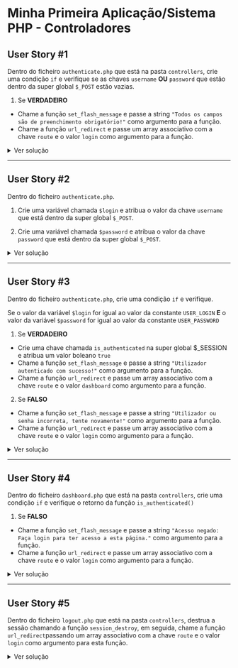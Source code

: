 Minha Primeira Aplicação/Sistema PHP - Controladores
==============================

## User Story #1
Dentro do ficheiro `authenticate.php` que está na pasta `controllers`, crie uma condição `if` e verifique
se as chaves `username` **OU** `password` que estão dentro da super global `$_POST` estão vazias.

1. Se **VERDADEIRO**
- Chame a função `set_flash_message` e passe a string `"Todos os campos são de preenchimento obrigatório!"` como argumento para a função.
- Chame a função `url_redirect` e passe um array associativo com a chave `route` e o valor `login` como argumento para a função.

<details>
    <summary>Ver solução</summary>

<span style="color: #ef5350; font-size: 0.9rem">*Digite o código abaixo linha a linha para praticar*</span>

Solução
```php
<?php

/**
 * Na condição abaixo testamos se as chaves da super global $_POST estão
 * vazios.
 * 
 * se VERDADEIRO, então criamos umas mensagem com a função "set_flash_message"
 * para ser mostrada na página de login logo após o redirecionamento
 * com a função "url_redirect".
 * 
 * Nota: a mensagem só ficará disponível por 1 segundo, depois disso após refrescar a
 * página a mensagem irá sumir.
 * 
 * Nota: Para saber o que cada umas das funções abaixo faz, veja os comentários 
 * que estão dentro do ficheiro 'functions/url.php' e 'functions/message.php'
 */
if (empty($_POST['username']) || empty($_POST['password'])) {
    /* Disparamos uma mensagem com a indicação abaixo */
    set_flash_message("Todos os campos são de preenchimento obrigatório!");
    
    /* Redirecionamos o utilizador para a página de login */
    url_redirect(['route' => 'login']);
}
```

</details>

---

## User Story #2
Dentro do ficheiro `authenticate.php`.

1. Crie uma variável chamada `$login` e atribua o valor da chave `username` que está dentro da super global `$_POST`.

2. Crie uma variável chamada `$password` e atribua o valor da chave `password` que está dentro da super global `$_POST`.

<details>
    <summary>Ver solução</summary>

<span style="color: #ef5350; font-size: 0.9rem">*Digite o código abaixo linha a linha para praticar*</span>

Solução
```php
/* Iremos buscar as chaves 'username' e 'password' que estão dentro da super global $_POST */
/* Iremos atribuir o valor da chave 'username' para a variável $login */
$login = $_POST['username'];

/* Iremos atribuir o valor da chave 'password' para a variável $password */
$password = $_POST['password'];
```

</details>

---

## User Story #3
Dentro do ficheiro `authenticate.php`, crie uma condição `if` e verifique.

Se o valor da variável `$login` for igual ao valor da constante `USER_LOGIN` **E** o valor da variável `$password` for igual ao valor da constante `USER_PASSWORD`


1. Se **VERDADEIRO**
- Crie uma chave chamada `is_authenticated` na super global $_SESSION e atribua um valor boleano `true`
- Chame a função `set_flash_message` e passe a string `"Utilizador autenticado com sucesso!"` como argumento para a função.
- Chame a função `url_redirect` e passe um array associativo com a chave `route` e o valor `dashboard` como argumento para a função.
2. Se **FALSO**
- Chame a função `set_flash_message` e passe a string `"Utilizador ou senha incorreta, tente novamente!"` como argumento para a função.
- Chame a função `url_redirect` e passe um array associativo com a chave `route` e o valor `login` como argumento para a função.

<details>
    <summary>Ver solução</summary>

<span style="color: #ef5350; font-size: 0.9rem">*Digite o código abaixo linha a linha para praticar*</span>

Solução
```php
/**
 * Na condição abaixo testamos se o valor das variáveis $login e $password são iguais
 * aos valores das constantes USER_LOGIN e USER_PASSWORD que que foram criadas no ficheiro config.php
 * 
 * se VERDADEIRO, então criamos uma chave chamada 'is_authenticated' dentro da super global 
 * $_SESSION e guardamos um valor boleano (true).
 * 
 * Logo a seguir, redirecionamos o utilizador para a página dashboard.
 */
if ($login == USER_LOGIN && $password == USER_PASSWORD) {
    /* Criamos uma chave chamda 'is_authenticated' na super global $_SESSION e guardamos um valor boleano (true) */
    $_SESSION['is_authenticated'] = true;

    /* Disparamos uma mensagem com a indicação abaixo */
    set_flash_message("Utilizador autenticado com sucesso!");

    /* Redirecionamos o utilizador para a página de dashboard */
    url_redirect(['route' => 'dashboard']);
} else {
    /* Disparamos uma mensagem com a indicação abaixo */
    set_flash_message("Utilizador ou senha incorreta, tente novamente!");

    /* Redirecionamos o utilizador para a página de login */
    url_redirect(['route' => 'login']);
}

```

</details>

---

## User Story #4
Dentro do ficheiro `dashboard.php` que está na pasta `controllers`, crie uma condição `if` e verifique o retorno da função `is_authenticated()`

1. Se **FALSO**
- Chame a função `set_flash_message` e passe a string `"Acesso negado: Faça login para ter acesso a esta página."` como argumento para a função.
- Chame a função `url_redirect` e passe um array associativo com a chave `route` e o valor `login` como argumento para a função.

<details>
    <summary>Ver solução</summary>

<span style="color: #ef5350; font-size: 0.9rem">*Digite o código abaixo linha a linha para praticar*</span>

Solução
```php
<?php

/**
 * Na condição abaixo verificamos o retorno da função is_authenticated().
 * 
 * Se DIFERENTE de VERDADEIRO, então executamos o código que está entre chaves.
 */
if (!is_authenticated()) {
    /* Disparamos uma mensagem com a indicação abaixo */
    set_flash_message('Acesso negado: Faça login para ter acesso a este conteúdo.');

    /* Redirecionamos o utilizador para a página de login */
    url_redirect(['route' => 'login']);
}
```

</details>

---

## User Story #5
Dentro do ficheiro `logout.php` que está na pasta `controllers`, destrua a sessão chamando a função `session_destroy`, em seguida, chame a função `url_redirect`passando um array associativo com a chave `route` e o valor `login` como argumento para esta função.


<details>
    <summary>Ver solução</summary>

<span style="color: #ef5350; font-size: 0.9rem">*Digite o código abaixo linha a linha para praticar*</span>

Solução
```php
<?php
 
/**
 * Destruímos a nossa sessão atual, isto significa que a super global $_SESSION
 * será resetada, tudo será removido.
 */
session_destroy();

/* Redirecionamos o utilizador para a página de login */
url_redirect(['route' => 'login']);
```

</details>